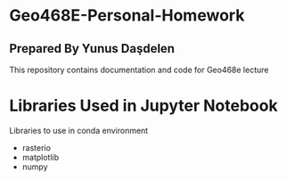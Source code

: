 # Geo468E-Personal-Homework
## Prepared By Yunus Daşdelen
This repository contains documentation and code for Geo468e lecture
# Libraries Used in Jupyter Notebook
Libraries to use in conda environment
- rasterio
- matplotlib
- numpy
